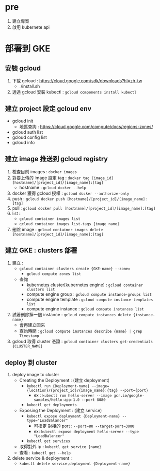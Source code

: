 # pre
1. 建立專案
2. 啟用 kubernete api

# 部署到 GKE

## 安裝 gcloud
1. 下載 gcloud : https://cloud.google.com/sdk/downloads?hl=zh-tw
	- ./install.sh
3. 透過 gcloud 安裝 kubectl : `gcloud components install kubectl`

## 建立 project 設定 gcloud env
- gcloud init
	- 地區查詢 : https://cloud.google.com/compute/docs/regions-zones/
- gcloud auth list
- gcloud config list
- gcloud info

## 建立 image 推送到 gcloud registry
1. 檢查目前 images : `docker images`
2. 對要上傳的 image 設定 tag : `docker tag [image_id] [hostname]/[project_id]/[image_name]:[tag]`
	- hostname : `gcloud docker --help`
3. docker 獲得 gcloud 授權 : `gcloud docker --authorize-only`
4. push : `gcloud docker push [hostname]/[project_id]/[image_name]:[tag]`
5. pull : `gcloud docker pull [hostname]/[project_id]/[image_name]:[tag]`
6. list : 
	- `gcloud container images list`
	- `gcloud container images list-tags [image_name]`
7. 刪除 image : `gcloud container images delete [hostname]/[project_id]/[image_name]:[tag]`

## 建立 GKE : clusters 部署
1. 建立 : 
	- `gcloud container clusters create {GKE-name} --zone=`
		- `gcloud compute zones list`
	- 查詢
		- kubernetes cluster[kubernetes engine] : `gcloud container clusters list`
		- compute engine group : `gcloud compute instance-groups list`
		- compute engine template : `gcloud compute instance-templates list`
		- compute engine instance : `gcloud compute instances list`
2. 試著刪除掉一個 instance : `gcloud compute instances delete {instance-name}` 
	- 會再建立回來
	- 查詢時間 : `gcloud compute instances describe {name} | grep Timestamp`
3. gcloud 取得 cluster 憑證 : `gcloud container clusters get-credentials {CLUSTER_NAME}`
		
## deploy 到 cluster
1. deploy image to cluster 
	- Creating the Deployment : (建立 deployment)
		- `kubectl run {Deployment-name} --image={location}/{project_id}/{image_name}:{tag} --port={port}`
			- ex : `kubectl run hello-server --image gcr.io/google-samples/hello-app:1.0 --port 8080`
		- `kubectl get deployments`
	- Exposing the Deployment : (建立 service)
		- `kubectl expose deployment {Deployment-name} --type="LoadBalancer"`
			- 可指定 對接的 port : `--port=80 --target-port=3000`
			- ex: `kubectl expose deployment hello-server --type "LoadBalancer"`
		- `kubectl get services`
	- 取得對外 ip : `kubectl get service {name}`
	- 查看 : `kubectl get --help`
2. delete service & deployment : 
	- `kubectl delete service,deployment {Deployment-name}`
